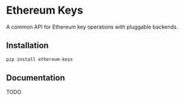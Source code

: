 # Ethereum Keys


A common API for Ethereum key operations with pluggable backends.


## Installation

```sh
pip install ethereum-keys
```


## Documentation

TODO
